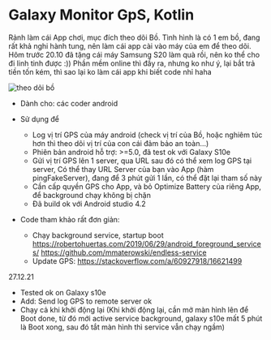 # Galaxy Monitor GpS, Kotlin
Rảnh làm cái App chơi, mục đích theo dõi Bồ. Tình hình là có 1 em bồ, đang rất khả nghi hành tung, nên làm cái app cài vào máy của em để theo dõi.
 Hôm trước 20.10 đã tặng cái máy Samsung S20 làm quà rồi, nên ko thể cho đi linh tinh được :))
 Phần mềm online thì đầy ra, nhưng ko như ý, lại bắt trả tiền tốn kém, thì sao lại ko làm cái app khi biết code nhỉ haha 

![theo dõi bồ](https://cdn-glx-7.galaxycloud.vn/tool/media/static.lib?sid=100&db68=1&type=mg&id=pp182424&media=image)

- Dành cho: các coder android

- Sử dụng để
  + Log vị trí GPS của máy android (check vị trí của Bồ, hoặc nghiêm túc hơn thì theo dõi vị trí của con cái đảm bảo an toàn...)
  + Phiên bản android hỗ trợ: >=5.0, đã test ok với Galaxy S10e
  + Gửi vị trí GPS lên 1 server, qua URL sau đó có thể xem log GPS tại server, Có thể thay URL Server của bạn vào App (hàm pingFakeServer), đang để 3 phút gửi 1 lần, có thể đặt lại tham số này 
  + Cần cấp quyền GPS cho App, và bỏ Optimize Battery của riêng App, để background chạy không bị chặn
  + Đã build ok với Android studio 4.2
  
- Code tham khảo rất đơn giản:
  + Chạy background service, startup boot
https://robertohuertas.com/2019/06/29/android_foreground_services/
https://github.com/mmaterowski/endless-service
  + Update GPS:
https://stackoverflow.com/a/60927918/16621499

27.12.21
- Tested ok on Galaxy s10e
- Add: Send log GPS to remote server ok
- Chạy cả khi khởi động lại 
(Khi khởi động lại, cần mở màn hình lên để Boot done, từ đó mới active service background, galaxy s10e mất 5 phút là Boot xong, sau đó tắt màn hình thì service vẫn chạy ngầm)

